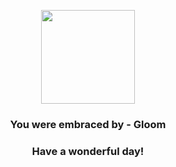 <p align="center">
    <img src="https://raw.githubusercontent.com/PokeAPI/sprites/master/sprites/pokemon/44.png" width="150" height="150">
</p>
<h3 align="center">You were embraced by - <b>Gloom</b></h3>
<h3 align="center">Have a wonderful day!</h3>
